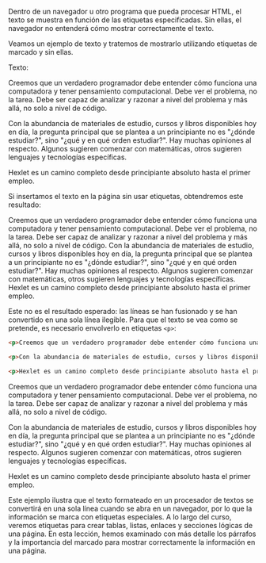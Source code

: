 
Dentro de un navegador u otro programa que pueda procesar HTML, el texto se muestra en función de las etiquetas especificadas. Sin ellas, el navegador no entenderá cómo mostrar correctamente el texto.

Veamos un ejemplo de texto y tratemos de mostrarlo utilizando etiquetas de marcado y sin ellas.

Texto:

<div class="hexlet-basics-example my-3 bg-light font-monospace">
  <p>Creemos que un verdadero programador debe entender cómo funciona una computadora y tener pensamiento computacional. Debe ver el problema, no la tarea. Debe ser capaz de analizar y razonar a nivel del problema y más allá, no solo a nivel de código.</p>

  <p>Con la abundancia de materiales de estudio, cursos y libros disponibles hoy en día, la pregunta principal que se plantea a un principiante no es "¿dónde estudiar?", sino "¿qué y en qué orden estudiar?". Hay muchas opiniones al respecto. Algunos sugieren comenzar con matemáticas, otros sugieren lenguajes y tecnologías específicas.</p>

  <p class="m-0">Hexlet es un camino completo desde principiante absoluto hasta el primer empleo.</p>
</div>

Si insertamos el texto en la página sin usar etiquetas, obtendremos este resultado:

<div class="hexlet-basics-example my-3">
  Creemos que un verdadero programador debe entender cómo funciona una computadora y tener pensamiento computacional. Debe ver el problema, no la tarea. Debe ser capaz de analizar y razonar a nivel del problema y más allá, no solo a nivel de código. Con la abundancia de materiales de estudio, cursos y libros disponibles hoy en día, la pregunta principal que se plantea a un principiante no es "¿dónde estudiar?", sino "¿qué y en qué orden estudiar?". Hay muchas opiniones al respecto. Algunos sugieren comenzar con matemáticas, otros sugieren lenguajes y tecnologías específicas. Hexlet es un camino completo desde principiante absoluto hasta el primer empleo.
</div>

Este no es el resultado esperado: las líneas se han fusionado y se han convertido en una sola línea ilegible. Para que el texto se vea como se pretende, es necesario envolverlo en etiquetas `<p>`:

```html
<p>Creemos que un verdadero programador debe entender cómo funciona una computadora y tener pensamiento computacional. Debe ver el problema, no la tarea. Debe ser capaz de analizar y razonar a nivel del problema y más allá, no solo a nivel de código.</p>

<p>Con la abundancia de materiales de estudio, cursos y libros disponibles hoy en día, la pregunta principal que se plantea a un principiante no es "¿dónde estudiar?", sino "¿qué y en qué orden estudiar?". Hay muchas opiniones al respecto. Algunos sugieren comenzar con matemáticas, otros sugieren lenguajes y tecnologías específicas.</p>

<p>Hexlet es un camino completo desde principiante absoluto hasta el primer empleo.</p>
```

<div class="hexlet-basics-example my-3">
  <p>Creemos que un verdadero programador debe entender cómo funciona una computadora y tener pensamiento computacional. Debe ver el problema, no la tarea. Debe ser capaz de analizar y razonar a nivel del problema y más allá, no solo a nivel de código.</p>

  <p>Con la abundancia de materiales de estudio, cursos y libros disponibles hoy en día, la pregunta principal que se plantea a un principiante no es "¿dónde estudiar?", sino "¿qué y en qué orden estudiar?". Hay muchas opiniones al respecto. Algunos sugieren comenzar con matemáticas, otros sugieren lenguajes y tecnologías específicas.</p>

  <p class="m-0">Hexlet es un camino completo desde principiante absoluto hasta el primer empleo.</p>
</div>

Este ejemplo ilustra que el texto formateado en un procesador de textos se convertirá en una sola línea cuando se abra en un navegador, por lo que la información se marca con etiquetas especiales. A lo largo del curso, veremos etiquetas para crear tablas, listas, enlaces y secciones lógicas de una página. En esta lección, hemos examinado con más detalle los párrafos y la importancia del marcado para mostrar correctamente la información en una página.

